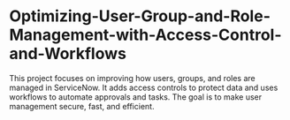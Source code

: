 # Optimizing-User-Group-and-Role-Management-with-Access-Control-and-Workflows
This project focuses on improving how users, groups, and roles are managed in ServiceNow. It adds access controls to protect data and uses workflows to automate approvals and tasks. The goal is to make user management secure, fast, and efficient.

